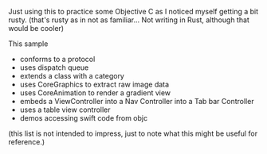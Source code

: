 Just using this to practice some Objective C as I noticed myself getting a bit rusty. (that's rusty as in not as familiar... Not writing in Rust, although that would be cooler)

This sample
* conforms to a protocol
* uses dispatch queue 
* extends a class with a category
* uses CoreGraphics to extract raw image data
* uses CoreAnimation to render a gradient view
* embeds a ViewController into a Nav Controller into a Tab bar Controller
* uses a table view controller
* demos accessing swift code from objc

(this list is not intended to impress, just to note what this might be useful for reference.)
